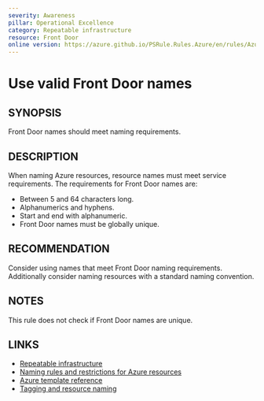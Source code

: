 ```yaml
---
severity: Awareness
pillar: Operational Excellence
category: Repeatable infrastructure
resource: Front Door
online version: https://azure.github.io/PSRule.Rules.Azure/en/rules/Azure.FrontDoor.Name/
---
```


# Use valid Front Door names

## SYNOPSIS

Front Door names should meet naming requirements.

## DESCRIPTION

When naming Azure resources, resource names must meet service requirements.
The requirements for Front Door names are:

- Between 5 and 64 characters long.
- Alphanumerics and hyphens.
- Start and end with alphanumeric.
- Front Door names must be globally unique.

## RECOMMENDATION

Consider using names that meet Front Door naming requirements.
Additionally consider naming resources with a standard naming convention.

## NOTES

This rule does not check if Front Door names are unique.

## LINKS

- [Repeatable infrastructure](https://docs.microsoft.com/azure/architecture/framework/devops/automation-infrastructure)
- [Naming rules and restrictions for Azure resources](https://docs.microsoft.com/azure/azure-resource-manager/management/resource-name-rules)
- [Azure template reference](https://docs.microsoft.com/azure/templates/microsoft.network/frontdoors)
- [Tagging and resource naming](https://docs.microsoft.com/azure/architecture/framework/devops/app-design#tagging-and-resource-naming)
